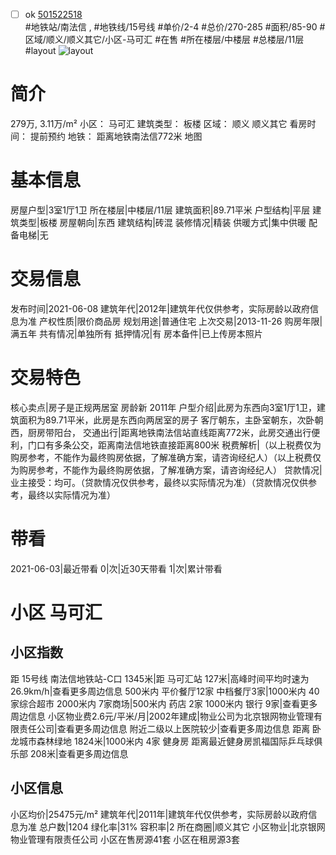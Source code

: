 - [ ] ok [501522518](https://bj.5i5j.com/ershoufang/501522518.html)  
 #地铁站/南法信 ,  #地铁线/15号线
#单价/2-4 #总价/270-285 #面积/85-90   #区域/顺义/顺义其它/小区-马可汇 #在售 #所在楼层/中楼层 #总楼层/11层 #layout 
![layout](http://image2a.5i5j.com/bdir/layout/e8f1a3c75f37491391d1aa08c710d44b.jpg_P5.jpg) 
# 简介 
 279万,  3.11万/m² 
小区： 马可汇
建筑类型： 板楼
区域： 顺义 顺义其它
看房时间： 提前预约
地铁： 距离地铁南法信772米 地图
# 基本信息 
 房屋户型|3室1厅1卫
所在楼层|中楼层/11层
建筑面积|89.71平米
户型结构|平层
建筑类型|板楼
房屋朝向|东西
建筑结构|砖混
装修情况|精装
供暖方式|集中供暖
配备电梯|无
# 交易信息 
 发布时间|2021-06-08
建筑年代|2012年|建筑年代仅供参考，实际房龄以政府信息为准
产权性质|限价商品房
规划用途|普通住宅
上次交易|2013-11-26
购房年限|满五年
共有情况|单独所有
抵押情况|有
房本备件|已上传房本照片
# 交易特色 
 核心卖点|房子是正规两居室 房龄新 2011年
户型介绍|此房为东西向3室1厅1卫，建筑面积为89.71平米，此房是东西向两居室的房子 客厅朝东，主卧室朝东，次卧朝西，厨房带阳台，
交通出行|距离地铁南法信站直线距离772米，此房交通出行便利，门口有多条公交，距离南法信地铁直接距离800米
税费解析|（以上税费仅为购房参考，不能作为最终购房依据，了解准确方案，请咨询经纪人）（以上税费仅为购房参考，不能作为最终购房依据，了解准确方案，请咨询经纪人）
贷款情况|业主接受：均可。（贷款情况仅供参考，最终以实际情况为准）（贷款情况仅供参考，最终以实际情况为准）
# 带看 
 2021-06-03|最近带看	 0|次|近30天带看	 1|次|累计带看
# 小区 马可汇
## 小区指数 
 距 15号线 南法信地铁站-C口 1345米|距 马可汇站 127米|高峰时间平均时速为26.9km/h|查看更多周边信息
500米内 平价餐厅12家
中档餐厅3家|1000米内 40家综合超市
2000米内 7家商场|500米内 药店 2家
1000米内 银行 9家|查看更多周边信息
小区物业费2.6元/平米/月|2002年建成|物业公司为北京银网物业管理有限责任公司|查看更多周边信息
附近二级以上医院较少|查看更多周边信息
距离 卧龙城市森林绿地 1824米|1000米内 4家 健身房
距离最近健身房凯福国际乒乓球俱乐部 208米|查看更多周边信息
## 小区信息 
 小区均价|25475元/m²
建筑年代|2011年|建筑年代仅供参考，实际房龄以政府信息为准
总户数|1204
绿化率|31%
容积率|2
所在商圈|顺义其它
小区物业|北京银网物业管理有限责任公司
小区在售房源41套
小区在租房源3套
